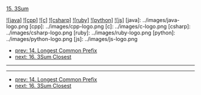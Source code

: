 [15. 3Sum](https://leetcode.com/problems/3sum/)

[![java]](../java/015-3sum.md)
[![cpp]](../cpp/015-3sum.md)
[![c]](../c/015-3sum.md)
[![csharp]](../csharp/015-3sum.md)
[![ruby]](../ruby/015-3sum.md)
[![python]](../python/015-3sum.md)
[![js]](../js/015-3sum.md)
[java]: ../images/java-logo.png
[cpp]: ../images/cpp-logo.png
[c]: ../images/c-logo.png
[csharp]: ../images/csharp-logo.png
[ruby]: ../images/ruby-logo.png
[python]: ../images/python-logo.png
[js]: ../images/js-logo.png

- [prev: 14. Longest Common Prefix](014-longest-common-prefix.md)
- [next: 16. 3Sum Closest](016-3sum-closest.md)

---


---

- [prev: 14. Longest Common Prefix](014-longest-common-prefix.md)
- [next: 16. 3Sum Closest](016-3sum-closest.md)
